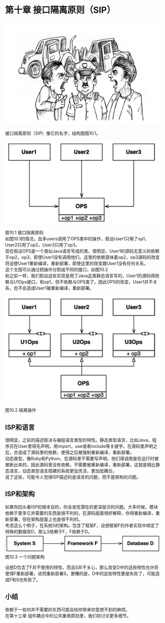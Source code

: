 # 第十章 接口隔离原则（SIP）

![](/assets/10/c10.png)

接口隔离原则（SIP）像它的名字，结构图图10.1。

![](/assets/10/Figure_10.1_The_Interface_Segregation_Principle.png)

图10.1 接口隔离原则  
如图10.1的情况，血多users调用了OPS类中的操作，假设User1只用了op1，User2只用了op2，User3只用了op3。  
现在假设OPS是一个类似Java语言写成的类，很明显，User1的源码无意义的依赖于op2，op3，即使User1没有调用他们。这里的依赖意味着op2，op3源码的改变将迫使User1重新编译，重新部署，即使这里的改变跟User1没有任何关系。  
这个文图可以通过把操作分割成不同的接口，如图10.2  
和之前一样，我们假设这些实现是用了Java这类静态语言写的，User1的源码得依赖与U1Ops接口，和op1，但不依赖与OPS类了。因此OPS的改变，User1并不关系，也不会造成User1被重新编译，重新部署。

![](/assets/10/Figure_10.2_Segregated_operations.png)

图10.2 隔离操作

## ISP和语言

很明显，之前的描述取决与编程语言类型的特性。静态类型语言，比如Java，程序员在User里得先声明，用import，use或者include等关键字。在源码里声明之后，亦造成了源码里的依赖，使得之后被强制重新编译，重新部署。  
动态类型，像Ruby和Python，在源码里不需要写声明，他们得调用是在运行时被推断出来的，因此源码里没有依赖，不需要被重新编译，重新部署。这就是相比静态语言，动态类型语言搭建的系统更加灵活，更加低耦合。  
说了这些，可能令人觉得ISP描述的是语言的问题，而不是架构的问题。

## ISP和架构

如果你回头看ISP的根本目的，你会发现潜在的更深层次的问题。大多时候，模块依赖于更多它并需要的东西是很不利的。在源码层面很好解释，你得重新编译，重新部署，但在架构层面上也是很不利的。  
考虑这么个例子，在系统S的架构。包含了框架F，设想框架F的作者实现中绑定了特殊的数据库D，那么S依赖于F，F依赖于D。  
![](/assets/10/Figure_10.3_A_problematic_architecture.png)图10.3 一个问题架构

设想D包含了F并不使用的特性，而且S并不关心，那么改变D中的这些特性也许将使得F重新部署，进而重新部署S，更糟的是，D中的这些特性要是失败了，可能造成F和S也失败了。

## 小结

依赖于一些你并不需要的东西可能会给你带来你意想不到的麻烦。  
在第十三章 组件耦合中的公共重用原则里，我们将讨论更多细节。

